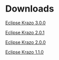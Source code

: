 # Downloads
[Eclipse Krazo 3.0.0](3.0.0.md)

[Eclipse Krazo 2.0.1](2.0.1.md)

[Eclipse Krazo 2.0.0](2.0.0.md)

[Eclipse Krazo 1.1.0](1.1.0.md)

